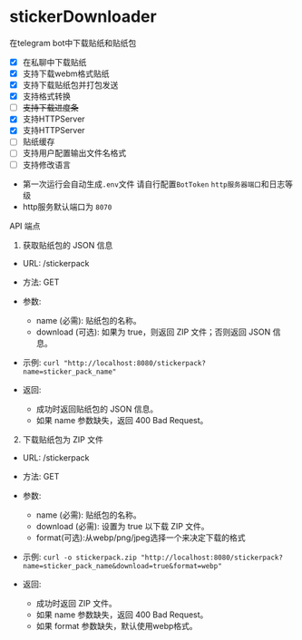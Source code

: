 # stickerDownloader
在telegram bot中下载贴纸和贴纸包

- [x] 在私聊中下载贴纸
- [x] 支持下载webm格式贴纸
- [x] 支持下载贴纸包并打包发送
- [x] 支持格式转换
- [ ] ~~支持下载进度条~~
- [x] 支持HTTPServer
- [x] 支持HTTPServer
- [ ] 贴纸缓存
- [ ] 支持用户配置输出文件名格式
- [ ] 支持修改语言

- 第一次运行会自动生成`.env`文件 请自行配置`BotToken` `http服务器端口`和日志等级 
- http服务默认端口为 ``8070``

API 端点
1. 获取贴纸包的 JSON 信息
- URL: /stickerpack
- 方法: GET
- 参数:
  - name (必需): 贴纸包的名称。
  - download (可选): 如果为 true，则返回 ZIP 文件；否则返回 JSON 信息。
- 示例:
```curl "http://localhost:8080/stickerpack?name=sticker_pack_name"```

- 返回:
  - 成功时返回贴纸包的 JSON 信息。
  - 如果 name 参数缺失，返回 400 Bad Request。

2. 下载贴纸包为 ZIP 文件
- URL: /stickerpack
- 方法: GET
- 参数:
  - name (必需): 贴纸包的名称。
  - download (必需): 设置为 true 以下载 ZIP 文件。
  - format(可选):从webp/png/jpeg选择一个来决定下载的格式
- 示例:
```curl -o stickerpack.zip "http://localhost:8080/stickerpack?name=sticker_pack_name&download=true&format=webp"```

- 返回:
  - 成功时返回 ZIP 文件。
  - 如果 name 参数缺失，返回 400 Bad Request。
  - 如果 format 参数缺失，默认使用webp格式。